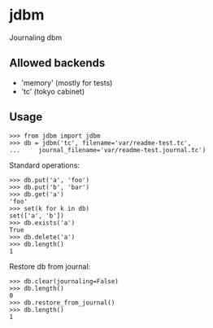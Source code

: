 jdbm
=======
Journaling dbm

Allowed backends
----------------

- 'memory' (mostly for tests)
- 'tc' (tokyo cabinet)

Usage
-----

    >>> from jdbm import jdbm
    >>> db = jdbm('tc', filename='var/readme-test.tc',
    ...     journal_filename='var/readme-test.journal.tc')

Standard operations:

    >>> db.put('a', 'foo')
    >>> db.put('b', 'bar')
    >>> db.get('a')
    'foo'
    >>> set(k for k in db)
    set(['a', 'b'])
    >>> db.exists('a')
    True
    >>> db.delete('a')
    >>> db.length()
    1

Restore db from journal:

    >>> db.clear(journaling=False)
    >>> db.length()
    0
    >>> db.restore_from_journal()
    >>> db.length()
    1